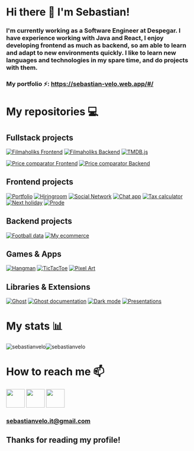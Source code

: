 # Hi there 👋  I'm Sebastian!

### I'm currently working as a Software Engineer at Despegar. I have experience working with Java and React, I enjoy developing frontend as much as backend, so am able to learn and adapt to new environments quickly. I like to learn new languages and technologies in my spare time, and do projects with them.

### My portfolio ⚡️: https://sebastian-velo.web.app/#/ 

# My repositories 💻 
## Fullstack projects

[![Filmaholiks Frontend](https://github-readme-stats.vercel.app/api/pin/?username=sebastianvelo&repo=filmaholiks-frontend&theme=radical)](https://github.com/sebastianvelo/filmaholiks-frontend)
[![Filmaholiks Backend](https://github-readme-stats.vercel.app/api/pin/?username=sebastianvelo&repo=filmaholiks-backend&theme=radical)](https://github.com/sebastianvelo/filmaholiks-backend)
[![TMDB.js](https://github-readme-stats.vercel.app/api/pin/?username=sebastianvelo&repo=tmdb.js&theme=radical)](https://github.com/sebastianvelo/tmdb.js)

[![Price comparator Frontend](https://github-readme-stats.vercel.app/api/pin/?username=sebastianvelo&repo=price-comparator-frontend&theme=radical)](https://github.com/sebastianvelo/price-comparator-frontend)
[![Price comparator Backend](https://github-readme-stats.vercel.app/api/pin/?username=sebastianvelo&repo=price-comparator-backend&theme=radical)](https://github.com/sebastianvelo/price-comparator-backend)

## Frontend projects
[![Portfolio](https://github-readme-stats.vercel.app/api/pin/?username=sebastianvelo&repo=portfolio&theme=radical)](https://github.com/sebastianvelo/portfolio)
[![Hiringroom](https://github-readme-stats.vercel.app/api/pin/?username=sebastianvelo&repo=hiringroom&theme=radical)](https://github.com/sebastianvelo/hiringroom)
[![Social Network](https://github-readme-stats.vercel.app/api/pin/?username=sebastianvelo&repo=social-network&theme=radical)](https://github.com/sebastianvelo/social-network)
[![Chat app](https://github-readme-stats.vercel.app/api/pin/?username=sebastianvelo&repo=chat-app&theme=radical)](https://github.com/sebastianvelo/chat-app)
[![Tax calculator](https://github-readme-stats.vercel.app/api/pin/?username=sebastianvelo&repo=calculadora-ganancias&theme=radical)](https://github.com/sebastianvelo/calculadora-ganancias)
[![Next holiday](https://github-readme-stats.vercel.app/api/pin/?username=sebastianvelo&repo=proximo-feriado&theme=radical)](https://github.com/sebastianvelo/proximo-feriado)
[![Prode](https://github-readme-stats.vercel.app/api/pin/?username=sebastianvelo&repo=prode-fe&theme=radical)](https://github.com/sebastianvelo/prode-fe)

## Backend projects
[![Football data](https://github-readme-stats.vercel.app/api/pin/?username=sebastianvelo&repo=football-data-backend&theme=radical)](https://github.com/sebastianvelo/football-data-backend)
[![My ecommerce](https://github-readme-stats.vercel.app/api/pin/?username=sebastianvelo&repo=my-ecommerce-be&theme=radical)](https://github.com/sebastianvelo/my-ecommerce-be)

## Games & Apps
[![Hangman](https://github-readme-stats.vercel.app/api/pin/?username=sebastianvelo&repo=hangman-py&theme=radical)](https://github.com/sebastianvelo/hangman-py)
[![TicTacToe](https://github-readme-stats.vercel.app/api/pin/?username=sebastianvelo&repo=tictactoe&theme=radical)](https://github.com/sebastianvelo/tictactoe)
[![Pixel Art](https://github-readme-stats.vercel.app/api/pin/?username=sebastianvelo&repo=pixel-art&theme=radical)](https://github.com/sebastianvelo/pixel-art)

## Libraries & Extensions
[![Ghost](https://github-readme-stats.vercel.app/api/pin/?username=sebastianvelo&repo=ghost&theme=radical)](https://github.com/sebastianvelo/ghost)
[![Ghost documentation](https://github-readme-stats.vercel.app/api/pin/?username=sebastianvelo&repo=ghost-documentation&theme=radical)](https://github.com/sebastianvelo/ghost-documentation)
[![Dark mode](https://github-readme-stats.vercel.app/api/pin/?username=sebastianvelo&repo=dark-mode-extension&theme=radical)](https://github.com/sebastianvelo/dark-mode-extension)
[![Presentations](https://github-readme-stats.vercel.app/api/pin/?username=sebastianvelo&repo=presentations-js&theme=radical)](https://github.com/sebastianvelo/presentations-js)

# My stats 📊
<div style="display:flex">
  <img src="https://github-readme-stats.vercel.app/api?username=sebastianvelo&show_icons=true&locale=en&theme=radical&count_private=true&hide_title=true" alt="sebastianvelo" />
  <img src="https://github-readme-stats.vercel.app/api/top-langs?username=sebastianvelo&show_icons=true&locale=en&layout=compact&theme=radical&hide=c" alt="sebastianvelo" />
</div>

# How to reach me 📫 
<a target="_blank" href="https://www.linkedin.com/in/sebastian-velo/"><img width="50" height="50" src="https://encrypted-tbn0.gstatic.com/images?q=tbn:ANd9GcQSr3_ijsHy7asI734QY6ixc9B-W_i28--VPQ&usqp=CAU" /></a>
<a target="_blank" href="https://codepen.io/sebastianvelo"><img width="50" height="50" src="https://cdn.icon-icons.com/icons2/1906/PNG/512/iconfinder-codepen-4550862_121336.png" /></a>
<a target="_blank" href="https://app.codesignal.com/profile/sebastianvel"><img width="50" height="50" src="https://encrypted-tbn0.gstatic.com/images?q=tbn:ANd9GcQWCqYD9TtDp59IX0ShF5Jy2yanfla1Xeis-HQdKNMO6oCfOyOD2RSDOhFOZzsWiud1BjM&usqp=CAU" /></a>
### sebastianvelo.it@gmail.com

## Thanks for reading my profile!
<!--
**sebastianvelo/sebastianvelo** is a ✨ _special_ ✨ repository because its `README.md` (this file) appears on your GitHub profile.

Here are some ideas to get you started:

- 🔭 I’m currently working on ...
- 🌱 I’m currently learning ...
- 👯 I’m looking to collaborate on ...
- 🤔 I’m looking for help with ...
- 💬 Ask me about ...
- 📫 How to reach me: ...
- 😄 Pronouns: ...
- ⚡️ Fun fact: ...
-->
